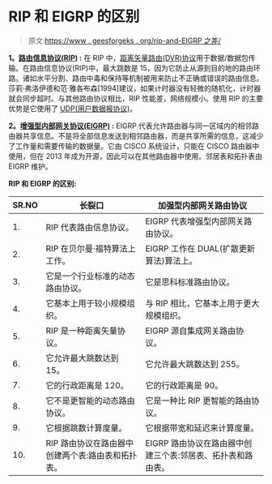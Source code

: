 # RIP 和 EIGRP 的区别

> 原文:[https://www . geesforgeks . org/rip-and-EIGRP 之差/](https://www.geeksforgeeks.org/difference-between-rip-and-eigrp/)

**1。[路由信息协议(RIP)](https://www.geeksforgeeks.org/routing-information-protocol-rip/) :**
在 RIP 中，[距离矢量路由(DVR)协议](https://www.geeksforgeeks.org/distance-vector-routing-dvr-protocol/)用于数据/数据包传输。在路由信息协议(RIP)中，最大跳数是 15，因为它防止从源到目的地的路由环路。诸如水平分割、路由中毒和保持等机制被用来防止不正确或错误的路由信息。莎莉·弗洛伊德和范·雅各布森[1994]建议，如果计时器没有轻微的随机化，计时器就会同步超时。与其他路由协议相比，RIP 性能差，网络规模小。使用 RIP 的主要优势是它使用了 [UDP(用户数据报协议)](https://www.geeksforgeeks.org/user-datagram-protocol-udp/)。

**2。[增强型内部网关协议(EIGRP)](https://www.geeksforgeeks.org/eigrp-fundamentals/) :**
EIGRP 代表允许路由器与同一区域内的相邻路由器共享信息。不是将全部信息发送到相邻路由器，而是共享所需的信息，这减少了工作量和需要传输的数据量。它由 CISCO 系统设计，只能在 CISCO 路由器中使用，但在 2013 年成为开源，因此可以在其他路由器中使用。邻居表和拓扑表由 EIGRP 维护。

**RIP 和 EIGRP 的区别:**

<center>

| SR.NO | 长裂口 | 加强型内部网关路由协议 |
| --- | --- | --- |
| 1. | RIP 代表路由信息协议。 | EIGRP 代表增强型内部网关路由协议。 |
| 2. | RIP 在贝尔曼·福特算法上工作。 | EIGRP 工作在 DUAL(扩散更新算法)算法上。 |
| 3. | 它是一个行业标准的动态路由协议。 | 它是思科标准路由协议。 |
| 4. | 它基本上用于较小规模组织。 | 与 RIP 相比，它基本上用于更大规模组织。 |
| 5. | RIP 是一种距离矢量协议。 | EIGRP 源自集成网关路由协议。 |
| 6. | 它允许最大跳数达到 15。 | 它允许最大跳数达到 255。 |
| 7. | 它的行政距离是 120。 | 它的行政距离是 90。 |
| 8. | 它不是更智能的动态路由协议。 | 它是一种比 RIP 更智能的路由协议。 |
| 9. | 它根据跳数计算度量。 | 它根据带宽和延迟来计算度量。 |
| 10. | RIP 路由协议在路由器中创建两个表:路由表和拓扑表。 | EIGRP 路由协议在路由器中创建三个表:邻居表、拓扑表和路由表。 |

</center>